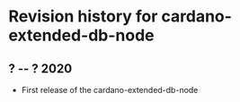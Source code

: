 # Revision history for cardano-extended-db-node

## ? -- ? 2020

* First release of the cardano-extended-db-node
